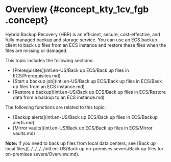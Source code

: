 # Overview {#concept_kty_1cv_fgb .concept}

Hybrid Backup Recovery \(HBR\) is an efficient, secure, cost-effective, and fully managed backup and storage service. You can use an ECS backup client to back up files from an ECS instance and restore these files when the files are missing or damaged.

This topic includes the following sections:

-   [Prerequisites](intl.en-US/Back up ECS/Back up files in ECS/Prerequisites.md)
-   [Start a backup job](intl.en-US/Back up ECS/Back up files in ECS/Back up files from an ECS instance.md)
-   [Restore a backup](intl.en-US/Back up ECS/Back up files in ECS/Restore data from a backup to an ECS instance.md)

The following functions are related to this topic:

-   [Backup alerts](intl.en-US/Back up ECS/Back up files in ECS/Backup alerts.md)
-   [Mirror vaults](intl.en-US/Back up ECS/Back up files in ECS/Mirror vaults.md)

**Note:** If you need to back up files from local data centers, see [Back up local files](../../../../intl.en-US/Back up on-premises severs/Back up files for on-premises severs/Overview.md).

